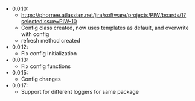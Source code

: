 - 0.0.10:
  - https://phornee.atlassian.net/jira/software/projects/PIW/boards/1?selectedIssue=PIW-10
  - Config class created, now uses templates as default, and overwrite with config
  - refresh method created
- 0.0.12:
  - Fix config initialization
- 0.0.13:
  - Fix config functions
- 0.0.15:
  - Config changes
- 0.0.17:
  - Support for different loggers for same package